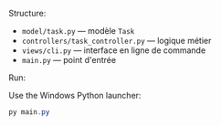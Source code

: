 
Structure:

- `model/task.py` — modèle `Task`
- `controllers/task_controller.py` — logique métier
- `views/cli.py` — interface en ligne de commande
- `main.py` — point d'entrée

Run:

Use the Windows Python launcher:

```powershell
py main.py
```
